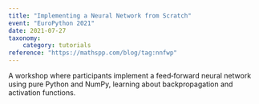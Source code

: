 ```yaml
---
title: "Implementing a Neural Network from Scratch"
event: "EuroPython 2021"
date: 2021-07-27
taxonomy:
    category: tutorials
reference: "https://mathspp.com/blog/tag:nnfwp"
---
```


A workshop where participants implement a feed‑forward neural network using pure Python and NumPy, learning about backpropagation and activation functions.